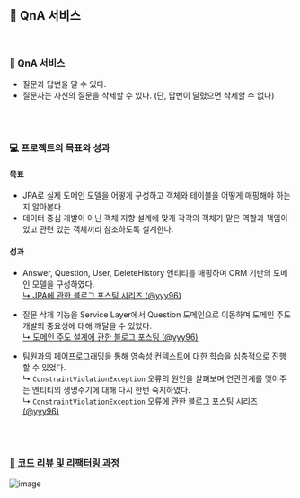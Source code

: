 <br>

## 💬 QnA 서비스
<br>

### 💯 QnA 서비스
- 질문과 답변을 달 수 있다.
- 질문자는 자신의 질문을 삭제할 수 있다. (단, 답변이 달렸으면 삭제할 수 없다)

<br>
<br>

### 💻 프로젝트의 목표와 성과
#### 목표
- JPA로 실제 도메인 모델을 어떻게 구성하고 객체와 테이블을 어떻게 매핑해야 하는지 알아본다.
- 데이터 중심 개발이 아닌 객체 지향 설계에 맞게 각각의 객체가 맡은 역할과 책임이 있고 관련 있는 객체끼리 참조하도록 설계한다.

#### 성과
- Answer, Question, User, DeleteHistory 엔티티를 매핑하며 ORM 기반의 도메인 모델을 구성하였다. <br>
  [↳ JPA에 관한 블로그 포스팅 시리즈 (@yyy96)](https://velog.io/@yyy96/series/JPA)
  
- 질문 삭제 기능을 Service Layer에서 Question 도메인으로 이동하며 도메인 주도 개발의 중요성에 대해 깨달을 수 있었다. <br>
  [↳ 도메인 주도 설계에 관한 블로그 포스팅 (@yyy96)](https://velog.io/@yyy96/비즈니스로직)
  
- 팀원과의 페어프로그래밍을 통해 영속성 컨텍스트에 대한 학습을 심층적으로 진행할 수 있었다. <br>
  ↳ `ConstraintViolationException` 오류의 원인을 살펴보며 연관관계를 맺어주는 엔티티의 생명주기에 대해 다시 한번 숙지하였다. <br>
  [↳ `ConstraintViolationException` 오류에 관한 블로그 포스팅 시리즈 (@yyy96)](https://velog.io/@yyy96/JPA-ConstraintViolationException)


<br>
<br>

### [📝 코드 리뷰 및 리팩터링 과정](https://github.com/next-step/jwp-qna/pulls?q=is%3Apr+is%3Aclosed+author%3Ayyy96)
![image](https://user-images.githubusercontent.com/65826145/196315593-12b42b38-c09e-4607-a962-78b3c1f14130.png)

